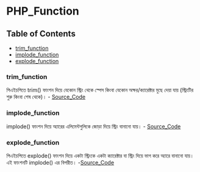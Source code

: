 # PHP_Function
## Table of Contents
- [trim_function](#trim_function)
- [implode_function](#implode_function)
- [explode_function](#explode_function)

### trim_function
পিএইচপিতে trim() ফাংশন দিয়ে যেকোন স্ট্রিং থেকে স্পেস কিংবা যেকোন অক্ষর/ক্যারেক্টার মুছে দেয়া যায় (স্ট্রিংটির শুরু কিংবা শেষ থেকে)।
    - [Source_Code](https://github.com/Sujon-Ahmed/PHP_Function/blob/main/01.trim_%20function/index.php)

### implode_function
implode() ফাংশন দিয়ে অ্যারের এলিমেন্টগুলিকে জোড়া দিয়ে স্ট্রিং বানানো যায়।
    - [Source_Code](https://github.com/Sujon-Ahmed/PHP_Function/blob/main/02.imolode_function/index.php)

### explode_function
পিএইচপিতে explode() ফাংশন দিয়ে একটা স্ট্রিংকে একটা ক্যারেক্টার বা স্ট্রিং দিয়ে ভাগ করে অ্যারে বানানো যায়। এই ফাংশনটি implode() এর বিপরীত।
    -[Source_Code](https://github.com/Sujon-Ahmed/PHP_Function/blob/main/03.explode_function/index.php)